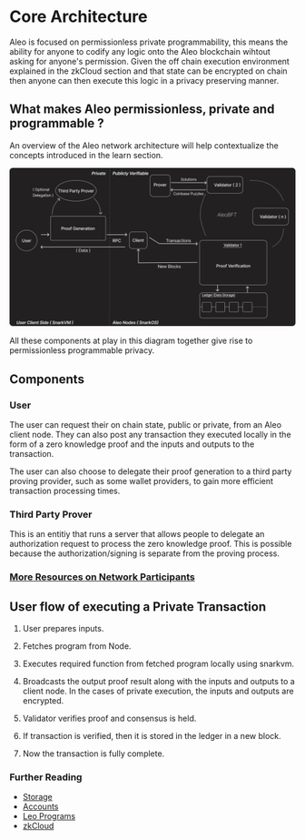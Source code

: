 # Core Architecture

Aleo is focused on permissionless private programmability, this means the ability for anyone to codify any logic onto the Aleo blockchain wihtout asking for anyone's permission. Given the off chain execution environment explained in the zkCloud section and that state can be encrypted on chain then anyone can then execute this logic in a privacy preserving manner.

## What makes Aleo permissionless, private and programmable ?

An overview of the Aleo network architecture will help contextualize the concepts introduced in the learn section.

![overview](./images/overview.png)


All these components at play in this diagram together give rise to permissionless programmable privacy.

## Components

### User
The user can request their on chain state, public or private, from an Aleo client node. They can also post any transaction they executed locally in the form of a zero knowledge proof and the inputs and outputs to the transaction.

The user can also choose to delegate their proof generation to a third party proving provider, such as some wallet providers, to gain more efficient transaction processing times.

### Third Party Prover
This is an entitiy that runs a server that allows people to delegate an authorization request to process the zero knowledge proof. This is possible because the authorization/signing is separate from the proving process.

### [More Resources on Network Participants](../network/README.md)


## User flow of executing a Private Transaction

1. User prepares inputs.

2. Fetches program from Node.

3. Executes required function from fetched program locally using snarkvm.

4. Broadcasts the output proof result along with the inputs and outputs to a client node. In the cases of private execution, the inputs and outputs are encrypted.

5. Validator verifies proof and consensus is held.

6. If transaction is verified, then it is stored in the ledger in a new block.

7. Now the transaction is fully complete.


### Further Reading
- [Storage](../concepts/storage.md)
- [Accounts](../concepts/accounts.md)
- [Leo Programs](../concepts/programs/README.md)
- [zkCloud](../zkcloud/README.md)